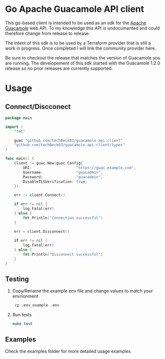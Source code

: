 # Go Apache Guacamole API client

This go-based client is intended to be used as an sdk for the [Apache Guacamole](https://guacamole.apache.org/) web API.  To my knowledge this API is undocumented and could therefore change from release to release.

The intent of this sdk is to be used by a Terraform provider that is still a work in progress.  Once completed I will link the community provider here.

Be sure to checkout the release that matches the version of Guacamole you are running.  The developement of this sdk started with the Guacamole 1.2.0 release so no prior releases are currently supported.

# Usage

## Connect/Discconect


```go
package main

import (
	"fmt"

	guac "github.com/techBeck03/guacamole-api-client"
	"github.com/techBeck03/guacamole-api-client/types"
)

func main() {
	client := guac.New(guac.Config{
		URI:                    "https://guac.example.com",
		Username:               "guacadmin",
		Password:               "guacadmin",
		DisableTLSVerification: true,
	})

    err := client.Connect()

    if err != nil {
		log.Fatal(err)
	} else {
		fmt.Println("Connection successful")
    }
    
    err = client.Disconnect()

	if err != nil {
		log.Fatal(err)
	} else {
		fmt.Println("Disconnect successful")
    }
}
```

## Testing

1) Copy/Rename the example env file and change values to match your envrionment <br>
   ```bash
    cp .env_example .env
    ```
2) Run tests
    ```bash
    make test
    ```

## Examples
Check the examples folder for more detailed usage examples